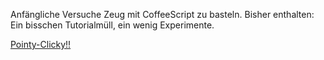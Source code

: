 Anfängliche Versuche Zeug mit CoffeeScript zu basteln.
Bisher enthalten: Ein bisschen Tutorialmüll, ein wenig Experimente.

[Pointy-Clicky!!](http://vps30716.my-server.cc/CoffeeScriptTestingGrounds/canvastry/canvastry.htm)
